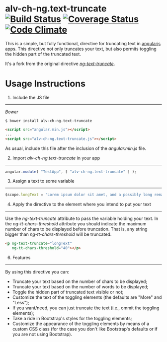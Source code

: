 alv-ch-ng.text-truncate [![Build Status](https://travis-ci.org/alv-ch-ng/text-truncate.svg?branch=master)](https://travis-ci.org/alv-ch-ng/text-truncate) [![Coverage Status](https://coveralls.io/repos/alv-ch-ng/text-truncate/badge.svg)](https://coveralls.io/r/alv-ch-ng/text-truncate) [![Code Climate](https://codeclimate.com/github/alv-ch-ng/text-truncate/badges/gpa.svg)](https://codeclimate.com/github/alv-ch-ng/text-truncate)
=======================

This is a simple, but fully functional, directive for truncating text in [angularjs](https://angularjs.org/) apps. This directive not only truncates your text, but also permits toggling the hidden part of the truncated text.

It's a fork from the original directive [*ng-text-truncate*](https://github.com/lorenooliveira/ng-text-truncate).

Usage Instructions
==================

1. Include the JS file
----------------------

*Bower*

```shell
$ bower install alv-ch-ng.text-truncate
```

```html
<script src="angular.min.js"></script>
...
<script src="alv-ch-ng.text-truncate.js"></script>
```

As usual, include this file after the inclusion of the *angular.min.js* file.

2. Import *alv-ch-ng.text-truncate* in your app
--------------------------------------

```javascript
angular.module( "TestApp", [ "alv-ch-ng.text-truncate" ] );
```

3. Assign a text to some variable
---------------------------------

```javascript
$scope.longText = "Lorem ipsum dolor sit amet, and a possibly long remaining text.";
```

4. Apply the directive to the element where you intend to put your text
-----------------------------------------------------------------------

Use the *ng-text-truncate* attribute to pass the variable holding your text. In the *ng-tt-chars-threshold* attribute you should indicate the maximum number of chars to be displayed before truncation. That is, any string bigger than *ng-tt-chars-threshold* will be truncated.

```html
<p ng-text-truncate="longText"
   ng-tt-chars-threshold="40"></p>
```

6. Features
-----------

By using this directive you can:

* Truncate your text based on the number of chars to be displayed;
* Truncate your text based on the number of words to be displayed;
* Toggle the hidden part of truncated text visible or not;
* Customize the text of the toggling elements (the defaults are "More" and "Less");
* If you want/need, you can just truncate the text (i.e., ommit the toggling elements);
* Take a ride in Bootstrap's styles for the toggling elements;
* Customize the appearance of the toggling elements by means of a custom CSS class (for the case you don't like Bootstrap's defaults or if you are not using Bootstrap).

